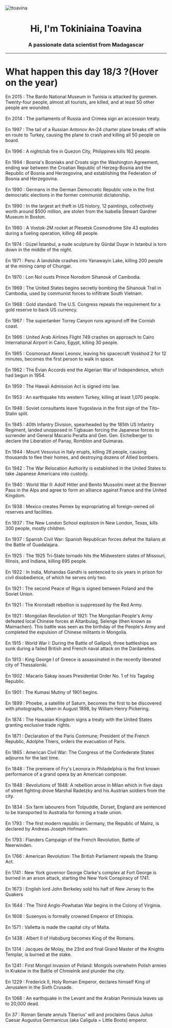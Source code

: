 
<p align="left"> <img src="https://komarev.com/ghpvc/?username=ttoavina&label=Profile%20views&color=0e75b6&style=flat" alt="ttoavina" /> </p>
<h1 align="center">Hi, I'm Tokiniaina Toavina</h1>
<h3 align="center">A passionate data scientist from Madagascar</h3>
    
<hr/>
<h1> What happen this day 18/3 ?(Hover on the year)</h1>

En 2015 : The Bardo National Museum in Tunisia is attacked by gunmen. Twenty-four people, almost all tourists, are killed, and at least 50 other people are wounded.
<br/><br/>
En 2014 : The parliaments of Russia and Crimea sign an accession treaty.
<br/><br/>
En 1997 : The tail of a Russian Antonov An-24 charter plane breaks off while en route to Turkey, causing the plane to crash and killing all 50 people on board.
<br/><br/>
En 1996 : A nightclub fire in Quezon City, Philippines kills 162 people.
<br/><br/>
En 1994 : Bosnia's Bosniaks and Croats sign the Washington Agreement, ending war between the Croatian Republic of Herzeg-Bosnia and the Republic of Bosnia and Herzegovina, and establishing the Federation of Bosnia and Herzegovina.
<br/><br/>
En 1990 : Germans in the German Democratic Republic vote in the first democratic elections in the former communist dictatorship.
<br/><br/>
En 1990 : In the largest art theft in US history, 12 paintings, collectively worth around $500 million, are stolen from the Isabella Stewart Gardner Museum in Boston.
<br/><br/>
En 1980 : A Vostok-2M rocket at Plesetsk Cosmodrome Site 43 explodes during a fueling operation, killing 48 people.
<br/><br/>
En 1974 : Güzel İstanbul, a nude sculpture by Gürdal Duyar in Istanbul is torn down in the middle of the night.
<br/><br/>
En 1971 : Peru: A landslide crashes into Yanawayin Lake, killing 200 people at the mining camp of Chungar.
<br/><br/>
En 1970 : Lon Nol ousts Prince Norodom Sihanouk of Cambodia.
<br/><br/>
En 1969 : The United States begins secretly bombing the Sihanouk Trail in Cambodia, used by communist forces to infiltrate South Vietnam.
<br/><br/>
En 1968 : Gold standard: The U.S. Congress repeals the requirement for a gold reserve to back US currency.
<br/><br/>
En 1967 : The supertanker Torrey Canyon runs aground off the Cornish coast.
<br/><br/>
En 1966 : United Arab Airlines Flight 749 crashes on approach to Cairo International Airport in Cairo, Egypt, killing 30 people.
<br/><br/>
En 1965 : Cosmonaut Alexei Leonov, leaving his spacecraft Voskhod 2 for 12 minutes, becomes the first person to walk in space.
<br/><br/>
En 1962 : The Évian Accords end the Algerian War of Independence, which had begun in 1954.
<br/><br/>
En 1959 : The Hawaii Admission Act is signed into law.
<br/><br/>
En 1953 : An earthquake hits western Turkey, killing at least 1,070 people.
<br/><br/>
En 1948 : Soviet consultants leave Yugoslavia in the first sign of the Tito–Stalin split.
<br/><br/>
En 1945 : 40th Infantry Division, spearheaded by the 185th US Infantry Regiment, landed unopposed in Tigbauan forcing the Japanese forces to surrender and General Macario Peralta and Gen. Gen. Eichelberger to declare the Liberation of Panay, Romblon and Guimaras.
<br/><br/>
En 1944 : Mount Vesuvius in Italy erupts, killing 26 people, causing thousands to flee their homes, and destroying dozens of Allied bombers.
<br/><br/>
En 1942 : The War Relocation Authority is established in the United States to take Japanese Americans into custody.
<br/><br/>
En 1940 : World War II: Adolf Hitler and Benito Mussolini meet at the Brenner Pass in the Alps and agree to form an alliance against France and the United Kingdom.
<br/><br/>
En 1938 : Mexico creates Pemex by expropriating all foreign-owned oil reserves and facilities.
<br/><br/>
En 1937 : The New London School explosion in New London, Texas, kills 300 people, mostly children.
<br/><br/>
En 1937 : Spanish Civil War: Spanish Republican forces defeat the Italians at the Battle of Guadalajara.
<br/><br/>
En 1925 : The 1925 Tri-State tornado hits the Midwestern states of Missouri, Illinois, and Indiana, killing 695 people.
<br/><br/>
En 1922 : In India, Mohandas Gandhi is sentenced to six years in prison for civil disobedience, of which he serves only two.
<br/><br/>
En 1921 : The second Peace of Riga is signed between Poland and the Soviet Union.
<br/><br/>
En 1921 : The Kronstadt rebellion is suppressed by the Red Army.
<br/><br/>
En 1921 : Mongolian Revolution of 1921: The Mongolian People's Army defeated local Chinese forces at Altanbulag, Selenge (then known as Maimachen). This battle was seen as the birthday of the People's Army and completed the expulsion of Chinese militants in Mongolia.
<br/><br/>
En 1915 : World War I: During the Battle of Gallipoli, three battleships are sunk during a failed British and French naval attack on the Dardanelles.
<br/><br/>
En 1913 : King George I of Greece is assassinated in the recently liberated city of Thessaloniki.
<br/><br/>
En 1902 : Macario Sakay issues Presidential Order No. 1 of his Tagalog Republic.
<br/><br/>
En 1901 : The Kumasi Mutiny of 1901 begins.
<br/><br/>
En 1899 : Phoebe, a satellite of Saturn, becomes the first to be discovered with photographs, taken in August 1898, by William Henry Pickering.
<br/><br/>
En 1874 : The Hawaiian Kingdom signs a treaty with the United States granting exclusive trade rights.
<br/><br/>
En 1871 : Declaration of the Paris Commune; President of the French Republic, Adolphe Thiers, orders the evacuation of Paris.
<br/><br/>
En 1865 : American Civil War: The Congress of the Confederate States adjourns for the last time.
<br/><br/>
En 1848 : The premiere of Fry's Leonora in Philadelphia is the first known performance of a grand opera by an American composer.
<br/><br/>
En 1848 : Revolutions of 1848: A rebellion arose in Milan which in five days of street fighting drove Marshal Radetzky and his Austrian soldiers from the city.
<br/><br/>
En 1834 : Six farm labourers from Tolpuddle, Dorset, England are sentenced to be transported to Australia for forming a trade union.
<br/><br/>
En 1793 : The first modern republic in Germany, the Republic of Mainz, is declared by Andreas Joseph Hofmann.
<br/><br/>
En 1793 : Flanders Campaign of the French Revolution, Battle of Neerwinden.
<br/><br/>
En 1766 : American Revolution: The British Parliament repeals the Stamp Act.
<br/><br/>
En 1741 : New York governor George Clarke's complex at Fort George is burned in an arson attack, starting the New York Conspiracy of 1741.
<br/><br/>
En 1673 : English lord John Berkeley sold his half of New Jersey to the Quakers
<br/><br/>
En 1644 : The Third Anglo-Powhatan War begins in the Colony of Virginia.
<br/><br/>
En 1608 : Susenyos is formally crowned Emperor of Ethiopia.
<br/><br/>
En 1571 : Valletta is made the capital city of Malta.
<br/><br/>
En 1438 : Albert II of Habsburg becomes King of the Romans.
<br/><br/>
En 1314 : Jacques de Molay, the 23rd and final Grand Master of the Knights Templar, is burned at the stake.
<br/><br/>
En 1241 : First Mongol invasion of Poland: Mongols overwhelm Polish armies in Kraków in the Battle of Chmielnik and plunder the city.
<br/><br/>
En 1229 : Frederick II, Holy Roman Emperor, declares himself King of Jerusalem in the Sixth Crusade.
<br/><br/>
En 1068 : An earthquake in the Levant and the Arabian Peninsula leaves up to 20,000 dead.
<br/><br/>
En 37 : Roman Senate annuls Tiberius' will and proclaims Gaius Julius Caesar Augustus Germanicus (aka Caligula = Little Boots) emperor.
<br/><br/>
